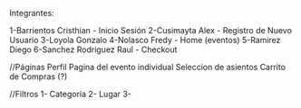 
Integrantes:

1-Barrientos Cristhian - Inicio Sesión
2-Cusimayta Alex - Registro de Nuevo Usuario
3-Loyola Gonzalo
4-Nolasco Fredy - Home (eventos)
5-Ramirez Diego
6-Sanchez Rodriguez Raul - Checkout


//Páginas
Perfil
Pagina del evento individual
Seleccion de asientos
Carrito de Compras (?)

//Filtros
1- Categoría
2- Lugar
3- 